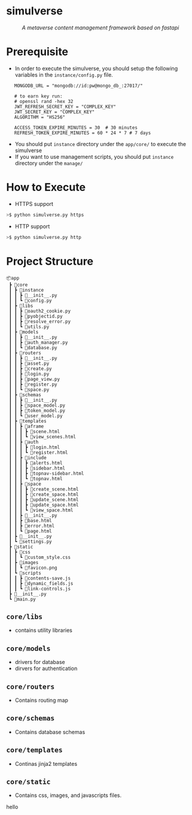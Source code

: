 # simulverse
<p align="center">
    <em> A metaverse content management framework based on fastapi </em>
</p>

# Prerequisite
 * In order to execute the simulverse, you should setup the following variables in the `instance/config.py` file.
 ```
    MONGODB_URL = "mongodb://id:pw@mongo_db_:27017/"

    # to earn key run:
    # openssl rand -hex 32
    JWT_REFRESH_SECRET_KEY = "COMPLEX_KEY"
    JWT_SECRET_KEY = "COMPLEX_KEY"
    ALGORITHM = "HS256"

    ACCESS_TOKEN_EXPIRE_MINUTES = 30  # 30 minutes
    REFRESH_TOKEN_EXPIRE_MINUTES = 60 * 24 * 7 # 7 days
 ```
 - You should put `instance` directory under the `app/core/`  to execute the simulverse
 - If you want to use management scripts, you should put `instance` directory under the `manage/`

# How to Execute
 - HTTPS support
```python
>$ python simulverse.py https
```
 - HTTP support
 ```python
>$ python simulverse.py http
```

# Project Structure
```
📦app
 ┣ 📂core
 ┃ ┣ 📂instance
 ┃ ┃ ┣ 📜__init__.py
 ┃ ┃ ┗ 📜config.py
 ┃ ┣ 📂libs
 ┃ ┃ ┣ 📜oauth2_cookie.py
 ┃ ┃ ┣ 📜pyobjectid.py
 ┃ ┃ ┣ 📜resolve_error.py
 ┃ ┃ ┗ 📜utils.py
 ┃ ┣ 📂models
 ┃ ┃ ┣ 📜__init__.py
 ┃ ┃ ┣ 📜auth_manager.py
 ┃ ┃ ┗ 📜database.py
 ┃ ┣ 📂routers
 ┃ ┃ ┣ 📜__init__.py
 ┃ ┃ ┣ 📜asset.py
 ┃ ┃ ┣ 📜create.py
 ┃ ┃ ┣ 📜login.py
 ┃ ┃ ┣ 📜page_view.py
 ┃ ┃ ┣ 📜register.py
 ┃ ┃ ┗ 📜space.py
 ┃ ┣ 📂schemas
 ┃ ┃ ┣ 📜__init__.py
 ┃ ┃ ┣ 📜space_model.py
 ┃ ┃ ┣ 📜token_model.py
 ┃ ┃ ┗ 📜user_model.py
 ┃ ┣ 📂templates
 ┃ ┃ ┣ 📂aframe
 ┃ ┃ ┃ ┣ 📜scene.html
 ┃ ┃ ┃ ┗ 📜view_scenes.html
 ┃ ┃ ┣ 📂auth
 ┃ ┃ ┃ ┣ 📜login.html
 ┃ ┃ ┃ ┗ 📜register.html
 ┃ ┃ ┣ 📂include
 ┃ ┃ ┃ ┣ 📜alerts.html
 ┃ ┃ ┃ ┣ 📜sidebar.html
 ┃ ┃ ┃ ┣ 📜topnav-sidebar.html
 ┃ ┃ ┃ ┗ 📜topnav.html
 ┃ ┃ ┣ 📂space
 ┃ ┃ ┃ ┣ 📜create_scene.html
 ┃ ┃ ┃ ┣ 📜create_space.html
 ┃ ┃ ┃ ┣ 📜update_scene.html
 ┃ ┃ ┃ ┣ 📜update_space.html
 ┃ ┃ ┃ ┗ 📜view_space.html
 ┃ ┃ ┣ 📜__init__.py
 ┃ ┃ ┣ 📜base.html
 ┃ ┃ ┣ 📜error.html
 ┃ ┃ ┗ 📜page.html
 ┃ ┣ 📜__init__.py
 ┃ ┗ 📜settings.py
 ┣ 📂static
 ┃ ┣ 📂css
 ┃ ┃ ┗ 📜custom_style.css
 ┃ ┣ 📂images
 ┃ ┃ ┗ 📜favicon.png
 ┃ ┗ 📂scripts
 ┃ ┃ ┣ 📜contents-save.js
 ┃ ┃ ┣ 📜dynamic_fields.js
 ┃ ┃ ┗ 📜link-controls.js
 ┣ 📜__init__.py
 ┗ 📜main.py
```

## `core/libs`
 - contains utility libraries

## `core/models`
 - drivers for database
 - dirvers for authentication

## `core/routers`
 - Contains routing map

## `core/schemas`
 - Contains database schemas

## `core/templates`
 - Continas jinja2 templates

## `core/static`
 - Contains css, images, and javascripts files.


hello